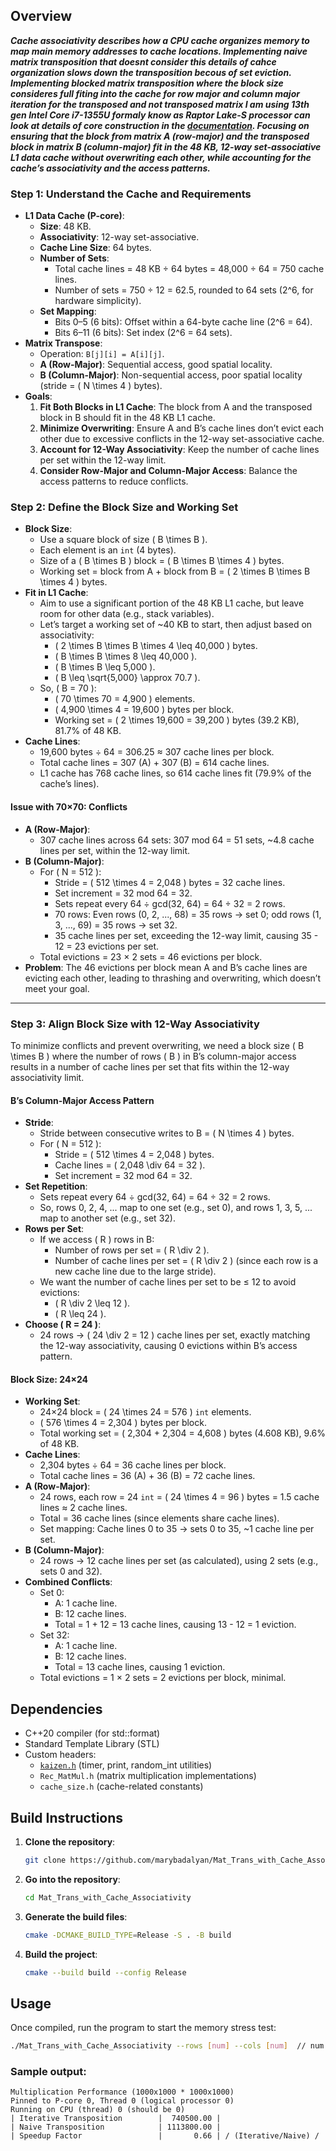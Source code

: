 
## Overview

***Cache associativity describes how a CPU cache organizes memory to map main memory addresses to cache locations.
Implementing naive matrix transposition  that doesnt consider this details of cahce organization slows down the transposition becous of set eviction.
Implementing  blocked matrix transposition where the block size consideres full fiting into the cache for row major and column  major iteration for the transposed and not transposed matrix 
I am using  13th gen Intel Core i7-1355U formaly know as Raptor Lake-S processor can look at details of core construction in the [documentation](https://edc.intel.com/content/www/us/en/design/products/platforms/details/raptor-lake-s/13th-generation-core-processor-specification-update/).
Focusing on ensuring that the block from matrix A (row-major) and the transposed block in matrix B (column-major) fit in the 48 KB, 12-way set-associative L1 data cache without overwriting each other, while accounting for the cache’s associativity and the access patterns.***

### Step 1: Understand the Cache and Requirements
- **L1 Data Cache (P-core)**:
  - **Size**: 48 KB.
  - **Associativity**: 12-way set-associative.
  - **Cache Line Size**: 64 bytes.
  - **Number of Sets**:
    - Total cache lines = 48 KB ÷ 64 bytes = 48,000 ÷ 64 = 750 cache lines.
    - Number of sets = 750 ÷ 12 = 62.5, rounded to 64 sets (2^6, for hardware simplicity).
  - **Set Mapping**:
    - Bits 0–5 (6 bits): Offset within a 64-byte cache line (2^6 = 64).
    - Bits 6–11 (6 bits): Set index (2^6 = 64 sets).
- **Matrix Transpose**:
  - Operation: `B[j][i] = A[i][j]`.
  - **A (Row-Major)**: Sequential access, good spatial locality.
  - **B (Column-Major)**: Non-sequential access, poor spatial locality (stride = \( N \times 4 \) bytes).
- **Goals**:
  1. **Fit Both Blocks in L1 Cache**: The block from A and the transposed block in B should fit in the 48 KB L1 cache.
  2. **Minimize Overwriting**: Ensure A and B’s cache lines don’t evict each other due to excessive conflicts in the 12-way set-associative cache.
  3. **Account for 12-Way Associativity**: Keep the number of cache lines per set within the 12-way limit.
  4. **Consider Row-Major and Column-Major Access**: Balance the access patterns to reduce conflicts.

### Step 2: Define the Block Size and Working Set
- **Block Size**:
  - Use a square block of size \( B \times B \).
  - Each element is an `int` (4 bytes).
  - Size of a \( B \times B \) block = \( B \times B \times 4 \) bytes.
  - Working set = block from A + block from B = \( 2 \times B \times B \times 4 \) bytes.
- **Fit in L1 Cache**:
  - Aim to use a significant portion of the 48 KB L1 cache, but leave room for other data (e.g., stack variables).
  - Let’s target a working set of ~40 KB to start, then adjust based on associativity:
    - \( 2 \times B \times B \times 4 \leq 40,000 \) bytes.
    - \( B \times B \times 8 \leq 40,000 \).
    - \( B \times B \leq 5,000 \).
    - \( B \leq \sqrt{5,000} \approx 70.7 \).
  - So, \( B = 70 \):
    - \( 70 \times 70 = 4,900 \) elements.
    - \( 4,900 \times 4 = 19,600 \) bytes per block.
    - Working set = \( 2 \times 19,600 = 39,200 \) bytes (39.2 KB), 81.7% of 48 KB.
- **Cache Lines**:
  - 19,600 bytes ÷ 64 = 306.25 ≈ 307 cache lines per block.
  - Total cache lines = 307 (A) + 307 (B) = 614 cache lines.
  - L1 cache has 768 cache lines, so 614 cache lines fit (79.9% of the cache’s lines).

#### Issue with 70×70: Conflicts
- **A (Row-Major)**:
  - 307 cache lines across 64 sets: 307 mod 64 = 51 sets, ~4.8 cache lines per set, within the 12-way limit.
- **B (Column-Major)**:
  - For \( N = 512 \):
    - Stride = \( 512 \times 4 = 2,048 \) bytes = 32 cache lines.
    - Set increment = 32 mod 64 = 32.
    - Sets repeat every 64 ÷ gcd(32, 64) = 64 ÷ 32 = 2 rows.
    - 70 rows: Even rows (0, 2, ..., 68) = 35 rows → set 0; odd rows (1, 3, ..., 69) = 35 rows → set 32.
    - 35 cache lines per set, exceeding the 12-way limit, causing 35 - 12 = 23 evictions per set.
  - Total evictions = 23 × 2 sets = 46 evictions per block.
- **Problem**: The 46 evictions per block mean A and B’s cache lines are evicting each other, leading to thrashing and overwriting, which doesn’t meet your goal.

---

### Step 3: Align Block Size with 12-Way Associativity
To minimize conflicts and prevent overwriting, we need a block size \( B \times B \) where the number of rows \( B \) in B’s column-major access results in a number of cache lines per set that fits within the 12-way associativity limit.

#### B’s Column-Major Access Pattern
- **Stride**:
  - Stride between consecutive writes to B = \( N \times 4 \) bytes.
  - For \( N = 512 \):
    - Stride = \( 512 \times 4 = 2,048 \) bytes.
    - Cache lines = \( 2,048 \div 64 = 32 \).
    - Set increment = 32 mod 64 = 32.
- **Set Repetition**:
  - Sets repeat every 64 ÷ gcd(32, 64) = 64 ÷ 32 = 2 rows.
  - So, rows 0, 2, 4, ... map to one set (e.g., set 0), and rows 1, 3, 5, ... map to another set (e.g., set 32).
- **Rows per Set**:
  - If we access \( R \) rows in B:
    - Number of rows per set = \( R \div 2 \).
    - Number of cache lines per set = \( R \div 2 \) (since each row is a new cache line due to the large stride).
  - We want the number of cache lines per set to be ≤ 12 to avoid evictions:
    - \( R \div 2 \leq 12 \).
    - \( R \leq 24 \).
- **Choose \( R = 24 \)**:
  - 24 rows → \( 24 \div 2 = 12 \) cache lines per set, exactly matching the 12-way associativity, causing 0 evictions within B’s access pattern.

#### Block Size: 24×24
- **Working Set**:
  - 24×24 block = \( 24 \times 24 = 576 \) `int` elements.
  - \( 576 \times 4 = 2,304 \) bytes per block.
  - Total working set = \( 2,304 + 2,304 = 4,608 \) bytes (4.608 KB), 9.6% of 48 KB.
- **Cache Lines**:
  - 2,304 bytes ÷ 64 = 36 cache lines per block.
  - Total cache lines = 36 (A) + 36 (B) = 72 cache lines.
- **A (Row-Major)**:
  - 24 rows, each row = 24 `int` = \( 24 \times 4 = 96 \) bytes = 1.5 cache lines ≈ 2 cache lines.
  - Total = 36 cache lines (since elements share cache lines).
  - Set mapping: Cache lines 0 to 35 → sets 0 to 35, ~1 cache line per set.
- **B (Column-Major)**:
  - 24 rows → 12 cache lines per set (as calculated), using 2 sets (e.g., sets 0 and 32).
- **Combined Conflicts**:
  - Set 0:
    - A: 1 cache line.
    - B: 12 cache lines.
    - Total = 1 + 12 = 13 cache lines, causing 13 - 12 = 1 eviction.
  - Set 32:
    - A: 1 cache line.
    - B: 12 cache lines.
    - Total = 13 cache lines, causing 1 eviction.
  - Total evictions = 1 × 2 sets = 2 evictions per block, minimal.


## Dependencies

- C++20 compiler (for std::format)
- Standard Template Library (STL)
- Custom headers:
  - [`kaizen.h`](https://github.com/heinsaar/kaizen) (timer, print, random_int utilities)
  - `Rec_MatMul.h` (matrix multiplication implementations)
  - `cache_size.h` (cache-related constants)

  
## Build Instructions

1. **Clone the repository**:
    ```bash
    git clone https://github.com/marybadalyan/Mat_Trans_with_Cache_Associativity
    ```

2. **Go into the repository**:
    ```bash
    cd Mat_Trans_with_Cache_Associativity
    ```

3. **Generate the build files**:
    ```bash
    cmake -DCMAKE_BUILD_TYPE=Release -S . -B build
    ```

4. **Build the project**:
    ```bash
    cmake --build build --config Release
    ```

## Usage
Once compiled, run the program to start the memory stress test:

```bash
./Mat_Trans_with_Cache_Associativity --rows [num] --cols [num]  // num as in int 
```
### Sample output:
```
Multiplication Performance (1000x1000 * 1000x1000)
Pinned to P-core 0, Thread 0 (logical processor 0)
Running on CPU (thread) 0 (should be 0)
| Iterative Transposition        |  740500.00 |
| Naive Transposition            | 1113800.00 |
| Speedup Factor                 |       0.66 | / (Iterative/Naive) /
```
